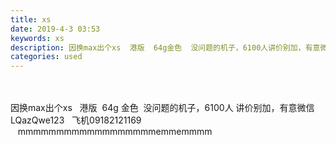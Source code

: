 ```yaml
---
title: xs
date: 2019-4-3 03:53
keywords: xs
description: 因换max出个xs  港版  64g金色  没问题的机子，6100人讲价别加，有意微信LQazQwe123  飞机09182121169                    mmmmmmmmmmmmmmmmmmemmemmmm
categories: used
---
```

<td class="t_f" id="postmessage_3379663">

<br/>
<br/>
因换max出个xs   港版  64g 金色  没问题的机子，6100人 讲价别加，有意微信LQazQwe123   飞机09182121169                             mmmmmmmmmmmmmmmmmmemmemmmm</td>
